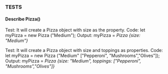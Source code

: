 ### TESTS
#### Describe Pizza()

Test: It will create a Pizza object with size as the property.
Code: let myPizza = new Pizza ("Medium");
Output: myPizza = _Pizza {size: "Medium"}_ 
<!--
function Pizza (size) {
  this.size = size;
}
-->
Test: It will create a Pizza object with size and toppings as properties.
Code: let myPizza = new Pizza ("Medium" ["Pepperoni", "Mushrooms","Olives"]);
Output: myPizza = _Pizza {size: "Medium", toppings: ["Pepperoni", "Mushrooms","Olives"]}_
<!--
function Pizza (size, ...toppings) {
  this.size = size;
  this.toppings = toppings;
}
-->